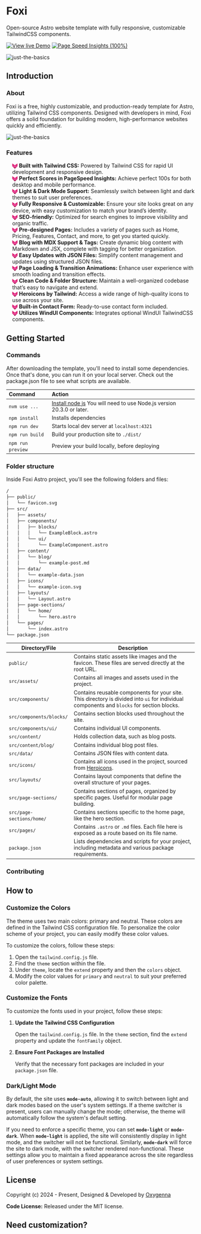 # Foxi

Open-source Astro website template with fully responsive, customizable TailwindCSS components.

[![View live Demo](https://oxygenna-themes.b-cdn.net/foxi-astro/demo-button.svg)](https://foxi-astro-theme.vercel.app/)
[![Page Speed Insights (100%)](https://oxygenna-themes.b-cdn.net/foxi-astro/insights-button.svg)](https://pagespeed.web.dev/analysis/https-foxi-astro-theme-vercel-app/n6wcy1dso0?form_factor=mobile)

![just-the-basics](https://oxygenna-themes.b-cdn.net/foxi-astro/foxi.png)

## Introduction

### About

Foxi is a free, highly customizable, and production-ready template for Astro, utilizing Tailwind CSS components. Designed with developers in mind, Foxi offers a solid foundation for building modern, high-performance websites quickly and efficiently.

![just-the-basics](https://oxygenna-themes.b-cdn.net/foxi-astro/pagespeedscore.svg)

### Features

<ul style="list-style: none; padding-left: 16px;">
    <li>
        <img src="./public/logo.svg" alt="Logo Icon" width="14" height="14" style="vertical-align: middle;"/> 
        <strong>Built with Tailwind CSS:</strong> Powered by Tailwind CSS for rapid UI development and responsive design.
    </li>
    <li>
        <img src="./public/logo.svg" alt="Logo Icon" width="14" height="14" style="vertical-align: middle;"/> 
        <strong>Perfect Scores in PageSpeed Insights:</strong> Achieve perfect 100s for both desktop and mobile performance.
    </li>
    <li>
        <img src="./public/logo.svg" alt="Logo Icon" width="14" height="14" style="vertical-align: middle;"/> 
        <strong>Light & Dark Mode Support:</strong> Seamlessly switch between light and dark themes to suit user preferences.
    </li>
    <li>
        <img src="./public/logo.svg" alt="Logo Icon" width="14" height="14" style="vertical-align: middle;"/> 
        <strong>Fully Responsive & Customizable:</strong> Ensure your site looks great on any device, with easy customization to match your brand’s identity.
    </li>
    <li>
        <img src="./public/logo.svg" alt="Logo Icon" width="14" height="14" style="vertical-align: middle;"/> 
        <strong>SEO-friendly:</strong> Optimized for search engines to improve visibility and organic traffic.
    </li>
    <li>
        <img src="./public/logo.svg" alt="Logo Icon" width="14" height="14" style="vertical-align: middle;"/> 
        <strong>Pre-designed Pages:</strong> Includes a variety of pages such as Home, Pricing, Features, Contact, and more, to get you started quickly.
    </li>
    <li>
        <img src="./public/logo.svg" alt="Logo Icon" width="14" height="14" style="vertical-align: middle;"/> 
        <strong>Blog with MDX Support & Tags:</strong> Create dynamic blog content with Markdown and JSX, complete with tagging for better organization.
    </li>
    <li>
        <img src="./public/logo.svg" alt="Logo Icon" width="14" height="14" style="vertical-align: middle;"/> 
        <strong>Easy Updates with JSON Files:</strong> Simplify content management and updates using structured JSON files.
    </li>
    <li>
        <img src="./public/logo.svg" alt="Logo Icon" width="14" height="14" style="vertical-align: middle;"/> 
        <strong>Page Loading & Transition Animations:</strong> Enhance user experience with smooth loading and transition effects.
    </li>
    <li>
        <img src="./public/logo.svg" alt="Logo Icon" width="14" height="14" style="vertical-align: middle;"/> 
        <strong>Clean Code & Folder Structure:</strong> Maintain a well-organized codebase that’s easy to navigate and extend.
    </li>
    <li>
        <img src="./public/logo.svg" alt="Logo Icon" width="14" height="14" style="vertical-align: middle;"/> 
        <strong>Heroicons by Tailwind:</strong> Access a wide range of high-quality icons to use across your site.
    </li>
    <li>
        <img src="./public/logo.svg" alt="Logo Icon" width="14" height="14" style="vertical-align: middle;"/> 
        <strong>Built-in Contact Form:</strong> Ready-to-use contact form included.
    </li>
    <li>
        <img src="./public/logo.svg" alt="Logo Icon" width="14" height="14" style="vertical-align: middle;"/> 
        <strong>Utilizes WindUI Components:</strong> Integrates optional WindUI TailwindCSS components.
    </li>
</ul>

## Getting Started

### Commands

After downloading the template, you'll need to install some dependencies. Once that's done, you can run it on your local server. Check out the package.json file to see what scripts are available.

| Command           | Action                                                                                                   |
| :---------------- | :------------------------------------------------------------------------------------------------------- |
| `nvm use ...`     | [Install node js](https://nodejs.org/en/download/) You will need to use Node.js version 20.3.0 or later. |
| `npm install`     | Installs dependencies                                                                                    |
| `npm run dev`     | Starts local dev server at `localhost:4321`                                                              |
| `npm run build`   | Build your production site to `./dist/`                                                                  |
| `npm run preview` | Preview your build locally, before deploying                                                             |

### Folder structure

Inside Foxi Astro project, you'll see the following folders and files:

```plaintext
/
├── public/
│   └── favicon.svg
├── src/
│   ├── assets/
│   ├── components/
│   │   ├── blocks/
│   │   │   └── ExampleBlock.astro
│   │   └── ui/
│   │       └── ExampleComponent.astro
│   ├── content/
│   │   └── blog/
│   │       └── example-post.md
│   ├── data/
│   │   └── example-data.json
│   ├── icons/
│   │   └── example-icon.svg
│   ├── layouts/
│   │   └── Layout.astro
│   ├── page-sections/
│   │   └── home/
│   │       └── hero.astro
│   └── pages/
│       └── index.astro
└── package.json
```

| Directory/File            | Description                                                                                                                                |
| ------------------------- | ------------------------------------------------------------------------------------------------------------------------------------------ |
| `public/`                 | Contains static assets like images and the favicon. These files are served directly at the root URL.                                       |
| `src/assets/`             | Contains all images and assets used in the project.                                                                                        |
| `src/components/`         | Contains reusable components for your site. This directory is divided into `ui` for individual components and `blocks` for section blocks. |
| `src/components/blocks/`  | Contains section blocks used throughout the site.                                                                                          |
| `src/components/ui/`      | Contains individual UI components.                                                                                                         |
| `src/content/`            | Holds collection data, such as blog posts.                                                                                                 |
| `src/content/blog/`       | Contains individual blog post files.                                                                                                       |
| `src/data/`               | Contains JSON files with content data.                                                                                                     |
| `src/icons/`              | Contains all icons used in the project, sourced from [Heroicons](https://heroicons.com/).                                                  |
| `src/layouts/`            | Contains layout components that define the overall structure of your pages.                                                                |
| `src/page-sections/`      | Contains sections of pages, organized by specific pages. Useful for modular page building.                                                 |
| `src/page-sections/home/` | Contains sections specific to the home page, like the hero section.                                                                        |
| `src/pages/`              | Contains `.astro` or `.md` files. Each file here is exposed as a route based on its file name.                                             |
| `package.json`            | Lists dependencies and scripts for your project, including metadata and various package requirements.                                      |

### Contributing

## How to

### Customize the Colors

The theme uses two main colors: primary and neutral. These colors are defined in the Tailwind CSS configuration file. To personalize the color scheme of your project, you can easily modify these color values.

To customize the colors, follow these steps:

1. Open the `tailwind.config.js` file.
2. Find the `theme` section within the file.
3. Under `theme`, locate the `extend` property and then the `colors` object.
4. Modify the color values for `primary` and `neutral` to suit your preferred color palette.

### Customize the Fonts

To customize the fonts used in your project, follow these steps:

1. **Update the Tailwind CSS Configuration**

   Open the `tailwind.config.js` file. In the `theme` section, find the `extend` property and update the `fontFamily` object.

2. **Ensure Font Packages are Installed**

   Verify that the necessary font packages are included in your `package.json` file.

### Dark/Light Mode

By default, the site uses **`mode-auto`**, allowing it to switch between light and dark modes based on the user's system settings. If a theme switcher is present, users can manually change the mode; otherwise, the theme will automatically follow the system's default setting.

If you need to enforce a specific theme, you can set **`mode-light`** or **`mode-dark`**. When **`mode-light`** is applied, the site will consistently display in light mode, and the switcher will not be functional. Similarly, **`mode-dark`** will force the site to dark mode, with the switcher rendered non-functional. These settings allow you to maintain a fixed appearance across the site regardless of user preferences or system settings.

## License

Copyright (c) 2024 - Present, Designed & Developed by [Oxygenna](#)

**Code License:** Released under the MIT license.

## Need customization?
